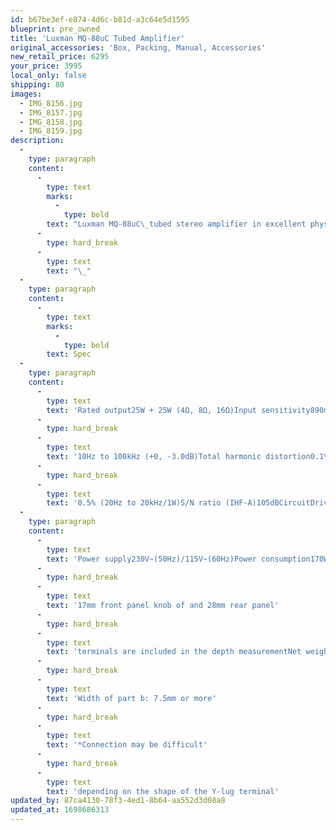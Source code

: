 ```yaml
---
id: b67be3ef-e874-4d6c-b81d-a3c64e5d1595
blueprint: pre_owned
title: 'Luxman MQ-88uC Tubed Amplifier'
original_accessories: 'Box, Packing, Manual, Accessories'
new_retail_price: 6295
your_price: 3995
local_only: false
shipping: 80
images:
  - IMG_8156.jpg
  - IMG_8157.jpg
  - IMG_8158.jpg
  - IMG_8159.jpg
description:
  -
    type: paragraph
    content:
      -
        type: text
        marks:
          -
            type: bold
        text: "Luxman MQ-88uC\_tubed stereo amplifier in excellent physical and functional condition with original box, packing and accessories. Unit is less than 6 months old and sells new for $6,295.00"
      -
        type: hard_break
      -
        type: text
        text: "\_"
  -
    type: paragraph
    content:
      -
        type: text
        marks:
          -
            type: bold
        text: Spec
  -
    type: paragraph
    content:
      -
        type: text
        text: 'Rated output25W + 25W (4Ω, 8Ω, 16Ω)Input sensitivity890mV/25Winput impedance32kΩFrequency response20Hz to 20kHz (+0, -0.5dB)'
      -
        type: hard_break
      -
        type: text
        text: '10Hz to 100kHz (+0, -3.0dB)Total harmonic distortion0.1% (1kHz/1W)'
      -
        type: hard_break
      -
        type: text
        text: '0.5% (20Hz to 20kHz/1W)S/N ratio (IHF-A)105dBCircuitDriver: Mullard, Output tubes: Triode connectionVacuum tubesECC83S×2, ECC82×2, KT88×4'
  -
    type: paragraph
    content:
      -
        type: text
        text: 'Power supply230V~(50Hz)/115V~(60Hz)Power consumption170W, 140W (under no signal)External dimensions440(W) x 184(H) x 230(D) mm'
      -
        type: hard_break
      -
        type: text
        text: '17mm front panel knob of and 28mm rear panel'
      -
        type: hard_break
      -
        type: text
        text: 'terminals are included in the depth measurementNet weight16.1kg (main unit)AccessoriesPower cableSpeaker terminal Supported Y-lug terminal dimensionWidth of part a: 14.5mm or less'
      -
        type: hard_break
      -
        type: text
        text: 'Width of part b: 7.5mm or more'
      -
        type: hard_break
      -
        type: text
        text: '*Connection may be difficult'
      -
        type: hard_break
      -
        type: text
        text: 'depending on the shape of the Y-lug terminal'
updated_by: 87ca4130-78f3-4ed1-8b64-aa552d3d08a8
updated_at: 1698686313
---
```

